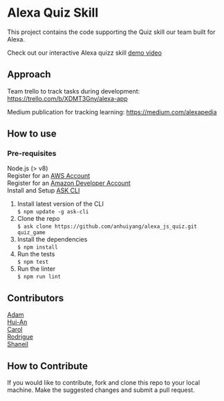 # Alexa Quiz Skill

This project contains the code supporting the Quiz skill our team built for Alexa.

Check out our interactive Alexa quizz skill [demo video](https://www.youtube.com/watch?v=u7rnM6qNkW8&feature=youtu.be)

## Approach
Team trello to track tasks during development: https://trello.com/b/XDMT3Gny/alexa-app 

Medium publication for tracking learning: https://medium.com/alexapedia

## How to use
### Pre-requisites
Node.js (> v8)  
Register for an [AWS Account](https://aws.amazon.com/)  
Register for an [Amazon Developer Account](https://developer.amazon.com)  
Install and Setup [ASK CLI](https://developer.amazon.com/docs/smapi/quick-start-alexa-skills-kit-command-line-interface.html)  
1. Install latest version of the CLI  
```$ npm update -g ask-cli```
2. Clone the repo  
```$ ask clone https://github.com/anhuiyang/alexa_js_quiz.git quiz_game```
3. Install the dependencies  
```$ npm install```
4. Run the tests  
```$ npm test```
5. Run the linter  
```$ npm run lint```

## Contributors
[Adam](https://github.com/rednblack99)  
[Hui-An](https://github.com/anhuiyang)  
[Carol](https://github.com/CazaBelle)  
[Rodrigue](https://github.com/Rodrigue-K)  
[Shaneil](https://github.com/learningtocode101)  

## How to Contribute

If you would like to contribute, fork and clone this repo to your local machine. Make the suggested changes and submit a pull request.
